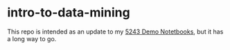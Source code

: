 # intro-to-data-mining

This repo is intended as an update to my
[5243 Demo Notetbooks](https://github.com/mihobu/5243-demo-notebooks), but it has a long way to go.
